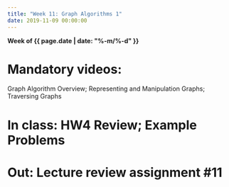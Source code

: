 ```yaml
---
title: "Week 11: Graph Algorithms 1"
date: 2019-11-09 00:00:00
---
```


**Week of {{ page.date | date: "%-m/%-d" }}**

# Mandatory videos: 
Graph Algorithm Overview; Representing and Manipulation Graphs; Traversing Graphs

# In class: HW4 Review; Example Problems

# Out: Lecture review assignment #11

